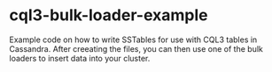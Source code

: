 cql3-bulk-loader-example
========================

Example code on how to write SSTables for use with CQL3 tables in Cassandra. After creeating the files, you can then use one of the bulk loaders to insert data into your cluster.

